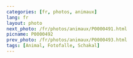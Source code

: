 ```yaml
---
categories: [fr, photos, animaux]
lang: fr
layout: photo
next_photo: /fr/photos/animaux/P0000491.html
picname: P0000492
prev_photo: /fr/photos/animaux/P0000493.html
tags: [Animal, Fotofalle, Schakal]
---
```

